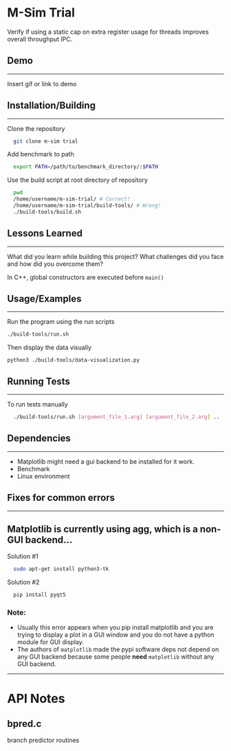 
# M-Sim Trial

Verify if using a static cap on extra register usage for threads improves overall throughput IPC.




## Demo
---

Insert gif or link to demo


## Installation/Building
---

Clone the repository

```bash
  git clone m-sim trial
```

Add benchmark to path
```bash
  export PATH=/path/to/benchmark_directory/:$PATH
```

Use the build script at root directory of repository
```bash
  pwd
  /home/username/m-sim-trial/ # Correct!
  /home/username/m-sim-trial/build-tools/ # Wrong!
  ./build-tools/build.sh
```
    
## Lessons Learned
---

What did you learn while building this project? What challenges did you face and how did you overcome them?


In C++, global constructors are executed before ```main()```


## Usage/Examples
---
Run the program using the run scripts
```bash
./build-tools/run.sh
```

Then display the data visually
```python3
python3 ./build-tools/data-visualization.py
```


## Running Tests
---

To run tests manually

```bash
  ./build-tools/run.sh [argument_file_1.arg] [argument_file_2.arg] ..
```

## Dependencies
---

* Matplotlib might need a gui backend to be installed for it work.
* Benchmark
* Linux environment

## Fixes for common errors
---

**Matplotlib is currently using agg, which is a non-GUI backend...**
---
Solution #1
```bash
  sudo apt-get install python3-tk
```
Solution #2
```bash
  pip install pyqt5
```
### Note:
* Usually this error appears when you pip install matplotlib and you are trying to display a plot in a GUI window and you do not have a python module for GUI display.
* The authors of ```matplotlib``` made the pypi software deps not depend on any GUI backend because some people **need** ```matplotlib``` without any GUI backend.
---

# API Notes

## bpred.c

branch predictor routines
